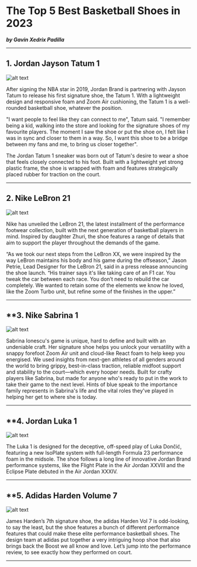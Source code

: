 # **The Top 5 Best Basketball Shoes in 2023**
***by Gavin Xedrix Padilla***

-----------------
## **1. Jordan Jayson Tatum 1**

![alt text](https://sneakernews.com/wp-content/uploads/2023/03/jordan-tatum-1-zoo-black-red-DX5572-001-2.jpg)

After signing the NBA star in 2019, Jordan Brand is partnering with Jayson Tatum to release his first signature shoe, the Tatum 1. With a lightweight design and responsive foam and Zoom Air cushioning, the Tatum 1 is a well-rounded basketball shoe, whatever the position.

"I want people to feel like they can connect to me", Tatum said. "I remember being a kid, walking into the store and looking for the signature shoes of my favourite players. The moment I saw the shoe or put the shoe on, I felt like I was in sync and closer to them in a way. So, I want this shoe to be a bridge between my fans and me, to bring us closer together".

The Jordan Tatum 1 sneaker was born out of Tatum's desire to wear a shoe that feels closely connected to his foot. Built with a lightweight yet strong plastic frame, the shoe is wrapped with foam and features strategically placed rubber for traction on the court.

--------------------
## **2. Nike LeBron 21**

![alt text](https://static.nike.com/a/images/t_PDP_1280_v1/f_auto,q_auto:eco/eef94a3f-2db3-4bd5-a36c-7f19758b02ce/lebron-xxi-freshwater-basketball-shoes-lnQSsH.png)

Nike has unveiled the LeBron 21, the latest installment of the performance footwear collection, built with the next generation of basketball players in mind. Inspired by daughter Zhuri, the shoe features a range of details that aim to support the player throughout the demands of the game.

“As we took our next steps from the LeBron XX, we were inspired by the way LeBron maintains his body and his game during the offseason,” Jason Petrie, Lead Designer for the LeBron 21, said in a press release announcing the shoe launch. “His trainer says it's like taking care of an F1 car. You tweak the car between each race. You don’t need to rebuild the car completely. We wanted to retain some of the elements we know he loved, like the Zoom Turbo unit, but refine some of the finishes in the upper.”

------------------
## **3. Nike Sabrina 1

![alt text](https://titan22.com/cdn/shop/files/FQ3389-010-A_1082x.png?v=1693457113)

Sabrina Ionescu's game is unique, hard to define and built with an undeniable craft. Her signature shoe helps you unlock your versatility with a snappy forefoot Zoom Air unit and cloud-like React foam to help keep you energised. We used insights from next-gen athletes of all genders around the world to bring grippy, best-in-class traction, reliable midfoot support and stability to the court—which every hooper needs. Built for crafty players like Sabrina, but made for anyone who's ready to put in the work to take their game to the next level. Hints of blue speak to the importance family represents in Sabrina's life and the vital roles they've played in helping her get to where she is today.

----------------------
## **4. Jordan Luka 1

![alt text](https://pimpkicks.com.ph/cdn/shop/products/JordanLuka1NeoTurquoiseMen_s.jpg?v=1671011280)


The Luka 1 is designed for the deceptive, off-speed play of Luka Dončić, featuring a new IsoPlate system with full-length Formula 23 performance foam in the midsole. The shoe follows a long line of innovative Jordan Brand performance systems, like the Flight Plate in the Air Jordan XXVIII and the Eclipse Plate debuted in the Air Jordan XXXIV.

------------------
## **5. Adidas Harden Volume 7

![alt text](https://assets.adidas.com/images/w_600,f_auto,q_auto/e64976a11bc940c68033afc5014b4fde_9366/Harden_Vol._7_Shoes_White_IF5619_01_standard.jpg)

James Harden’s 7th signature shoe, the adidas Harden Vol 7 is odd-looking, to say the least, but the shoe features a bunch of different performance features that could make these elite performance basketball shoes. The design team at adidas put together a very intriguing hoop shoe that also brings back the Boost we all know and love. Let’s jump into the performance review, to see exactly how they performed on court.

-----------------



